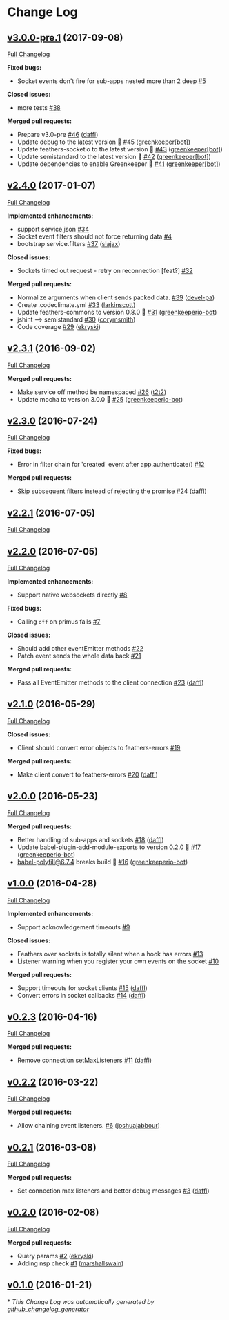 # Change Log

## [v3.0.0-pre.1](https://github.com/feathersjs/feathers-socket-commons/tree/v3.0.0-pre.1) (2017-09-08)
[Full Changelog](https://github.com/feathersjs/feathers-socket-commons/compare/v2.4.0...v3.0.0-pre.1)

**Fixed bugs:**

- Socket events don't fire for sub-apps nested more than 2 deep [\#5](https://github.com/feathersjs/feathers-socket-commons/issues/5)

**Closed issues:**

- more tests [\#38](https://github.com/feathersjs/feathers-socket-commons/issues/38)

**Merged pull requests:**

- Prepare v3.0-pre [\#46](https://github.com/feathersjs/feathers-socket-commons/pull/46) ([daffl](https://github.com/daffl))
- Update debug to the latest version 🚀 [\#45](https://github.com/feathersjs/feathers-socket-commons/pull/45) ([greenkeeper[bot]](https://github.com/apps/greenkeeper))
- Update feathers-socketio to the latest version 🚀 [\#43](https://github.com/feathersjs/feathers-socket-commons/pull/43) ([greenkeeper[bot]](https://github.com/apps/greenkeeper))
- Update semistandard to the latest version 🚀 [\#42](https://github.com/feathersjs/feathers-socket-commons/pull/42) ([greenkeeper[bot]](https://github.com/apps/greenkeeper))
- Update dependencies to enable Greenkeeper 🌴 [\#41](https://github.com/feathersjs/feathers-socket-commons/pull/41) ([greenkeeper[bot]](https://github.com/apps/greenkeeper))

## [v2.4.0](https://github.com/feathersjs/feathers-socket-commons/tree/v2.4.0) (2017-01-07)
[Full Changelog](https://github.com/feathersjs/feathers-socket-commons/compare/v2.3.1...v2.4.0)

**Implemented enhancements:**

- support service.json [\#34](https://github.com/feathersjs/feathers-socket-commons/issues/34)
- Socket event filters should not force returning data [\#4](https://github.com/feathersjs/feathers-socket-commons/issues/4)
- bootstrap service.filters [\#37](https://github.com/feathersjs/feathers-socket-commons/pull/37) ([slajax](https://github.com/slajax))

**Closed issues:**

- Sockets timed out request - retry on reconnection \[feat?\] [\#32](https://github.com/feathersjs/feathers-socket-commons/issues/32)

**Merged pull requests:**

- Normalize arguments when client sends packed data. [\#39](https://github.com/feathersjs/feathers-socket-commons/pull/39) ([devel-pa](https://github.com/devel-pa))
- Create .codeclimate.yml [\#33](https://github.com/feathersjs/feathers-socket-commons/pull/33) ([larkinscott](https://github.com/larkinscott))
- Update feathers-commons to version 0.8.0 🚀 [\#31](https://github.com/feathersjs/feathers-socket-commons/pull/31) ([greenkeeperio-bot](https://github.com/greenkeeperio-bot))
- jshint —\> semistandard [\#30](https://github.com/feathersjs/feathers-socket-commons/pull/30) ([corymsmith](https://github.com/corymsmith))
- Code coverage [\#29](https://github.com/feathersjs/feathers-socket-commons/pull/29) ([ekryski](https://github.com/ekryski))

## [v2.3.1](https://github.com/feathersjs/feathers-socket-commons/tree/v2.3.1) (2016-09-02)
[Full Changelog](https://github.com/feathersjs/feathers-socket-commons/compare/v2.3.0...v2.3.1)

**Merged pull requests:**

- Make service off method be namespaced [\#26](https://github.com/feathersjs/feathers-socket-commons/pull/26) ([t2t2](https://github.com/t2t2))
- Update mocha to version 3.0.0 🚀 [\#25](https://github.com/feathersjs/feathers-socket-commons/pull/25) ([greenkeeperio-bot](https://github.com/greenkeeperio-bot))

## [v2.3.0](https://github.com/feathersjs/feathers-socket-commons/tree/v2.3.0) (2016-07-24)
[Full Changelog](https://github.com/feathersjs/feathers-socket-commons/compare/v2.2.1...v2.3.0)

**Fixed bugs:**

- Error in filter chain for 'created' event after app.authenticate\(\) [\#12](https://github.com/feathersjs/feathers-socket-commons/issues/12)

**Merged pull requests:**

- Skip subsequent filters instead of rejecting the promise [\#24](https://github.com/feathersjs/feathers-socket-commons/pull/24) ([daffl](https://github.com/daffl))

## [v2.2.1](https://github.com/feathersjs/feathers-socket-commons/tree/v2.2.1) (2016-07-05)
[Full Changelog](https://github.com/feathersjs/feathers-socket-commons/compare/v2.2.0...v2.2.1)

## [v2.2.0](https://github.com/feathersjs/feathers-socket-commons/tree/v2.2.0) (2016-07-05)
[Full Changelog](https://github.com/feathersjs/feathers-socket-commons/compare/v2.1.0...v2.2.0)

**Implemented enhancements:**

- Support native websockets directly [\#8](https://github.com/feathersjs/feathers-socket-commons/issues/8)

**Fixed bugs:**

- Calling `off` on primus fails [\#7](https://github.com/feathersjs/feathers-socket-commons/issues/7)

**Closed issues:**

- Should add other eventEmitter methods [\#22](https://github.com/feathersjs/feathers-socket-commons/issues/22)
- Patch event sends the whole data back [\#21](https://github.com/feathersjs/feathers-socket-commons/issues/21)

**Merged pull requests:**

- Pass all EventEmitter methods to the client connection [\#23](https://github.com/feathersjs/feathers-socket-commons/pull/23) ([daffl](https://github.com/daffl))

## [v2.1.0](https://github.com/feathersjs/feathers-socket-commons/tree/v2.1.0) (2016-05-29)
[Full Changelog](https://github.com/feathersjs/feathers-socket-commons/compare/v2.0.0...v2.1.0)

**Closed issues:**

- Client should convert error objects to feathers-errors [\#19](https://github.com/feathersjs/feathers-socket-commons/issues/19)

**Merged pull requests:**

- Make client convert to feathers-errors [\#20](https://github.com/feathersjs/feathers-socket-commons/pull/20) ([daffl](https://github.com/daffl))

## [v2.0.0](https://github.com/feathersjs/feathers-socket-commons/tree/v2.0.0) (2016-05-23)
[Full Changelog](https://github.com/feathersjs/feathers-socket-commons/compare/v1.0.0...v2.0.0)

**Merged pull requests:**

- Better handling of sub-apps and sockets [\#18](https://github.com/feathersjs/feathers-socket-commons/pull/18) ([daffl](https://github.com/daffl))
- Update babel-plugin-add-module-exports to version 0.2.0 🚀 [\#17](https://github.com/feathersjs/feathers-socket-commons/pull/17) ([greenkeeperio-bot](https://github.com/greenkeeperio-bot))
- babel-polyfill@6.7.4 breaks build 🚨 [\#16](https://github.com/feathersjs/feathers-socket-commons/pull/16) ([greenkeeperio-bot](https://github.com/greenkeeperio-bot))

## [v1.0.0](https://github.com/feathersjs/feathers-socket-commons/tree/v1.0.0) (2016-04-28)
[Full Changelog](https://github.com/feathersjs/feathers-socket-commons/compare/v0.2.3...v1.0.0)

**Implemented enhancements:**

- Support acknowledgement timeouts [\#9](https://github.com/feathersjs/feathers-socket-commons/issues/9)

**Closed issues:**

- Feathers over sockets is totally silent when a hook has errors [\#13](https://github.com/feathersjs/feathers-socket-commons/issues/13)
- Listener warning when you register your own events on the socket [\#10](https://github.com/feathersjs/feathers-socket-commons/issues/10)

**Merged pull requests:**

- Support timeouts for socket clients [\#15](https://github.com/feathersjs/feathers-socket-commons/pull/15) ([daffl](https://github.com/daffl))
- Convert errors in socket callbacks [\#14](https://github.com/feathersjs/feathers-socket-commons/pull/14) ([daffl](https://github.com/daffl))

## [v0.2.3](https://github.com/feathersjs/feathers-socket-commons/tree/v0.2.3) (2016-04-16)
[Full Changelog](https://github.com/feathersjs/feathers-socket-commons/compare/v0.2.2...v0.2.3)

**Merged pull requests:**

- Remove connection setMaxListeners [\#11](https://github.com/feathersjs/feathers-socket-commons/pull/11) ([daffl](https://github.com/daffl))

## [v0.2.2](https://github.com/feathersjs/feathers-socket-commons/tree/v0.2.2) (2016-03-22)
[Full Changelog](https://github.com/feathersjs/feathers-socket-commons/compare/v0.2.1...v0.2.2)

**Merged pull requests:**

- Allow chaining event listeners. [\#6](https://github.com/feathersjs/feathers-socket-commons/pull/6) ([joshuajabbour](https://github.com/joshuajabbour))

## [v0.2.1](https://github.com/feathersjs/feathers-socket-commons/tree/v0.2.1) (2016-03-08)
[Full Changelog](https://github.com/feathersjs/feathers-socket-commons/compare/v0.2.0...v0.2.1)

**Merged pull requests:**

- Set connection max listeners and better debug messages [\#3](https://github.com/feathersjs/feathers-socket-commons/pull/3) ([daffl](https://github.com/daffl))

## [v0.2.0](https://github.com/feathersjs/feathers-socket-commons/tree/v0.2.0) (2016-02-08)
[Full Changelog](https://github.com/feathersjs/feathers-socket-commons/compare/v0.1.0...v0.2.0)

**Merged pull requests:**

- Query params [\#2](https://github.com/feathersjs/feathers-socket-commons/pull/2) ([ekryski](https://github.com/ekryski))
- Adding nsp check [\#1](https://github.com/feathersjs/feathers-socket-commons/pull/1) ([marshallswain](https://github.com/marshallswain))

## [v0.1.0](https://github.com/feathersjs/feathers-socket-commons/tree/v0.1.0) (2016-01-21)


\* *This Change Log was automatically generated by [github_changelog_generator](https://github.com/skywinder/Github-Changelog-Generator)*